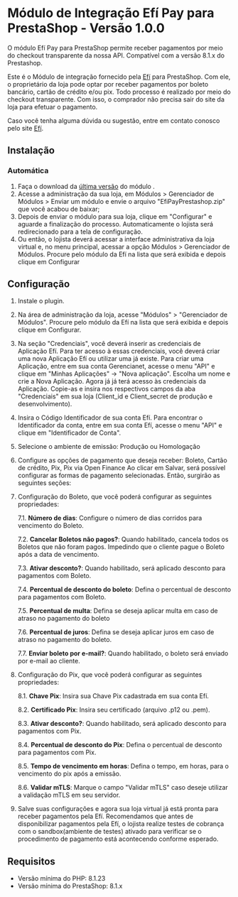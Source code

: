 # Módulo de Integração Efí Pay para PrestaShop - Versão 1.0.0 #


O módulo Efí Pay para PrestaShop permite receber pagamentos por meio do checkout transparente da nossa API. Compatível com a versão 8.1.x do Prestashop.

Este é o Módulo de integração fornecido pela [Efí](https://sejaefi.com.br/) para PrestaShop. Com ele, o proprietário da loja pode optar por receber pagamentos por boleto bancário, cartão de crédito e/ou pix. Todo processo é realizado por meio do checkout transparente. Com isso, o comprador não precisa sair do site da loja para efetuar o pagamento.

Caso você tenha alguma dúvida ou sugestão, entre em contato conosco pelo site [Efí](https://sejaefi.com.br/).

## Instalação

### Automática

1.  Faça o download da [última versão](https://github.com/efipay/prestashop-efi-module/raw/main/EfiPayPrestashop.zip) do módulo .
2.	Acesse a administração da sua loja, em Módulos > Gerenciador de Módulos > Enviar um módulo e envie o arquivo "EfiPayPrestashop.zip" que você acabou de baixar;
3.	Depois de enviar o módulo para sua loja, clique em "Configurar" e aguarde a finalização do processo. Automaticamente o lojista será redirecionado para a tela de configuração.
4.	Ou então, o lojista deverá acessar a interface administrativa da loja virtual e, no menu principal, acessar a opção Módulos > Gerenciador de Módulos. Procure pelo módulo da Efí na lista que será exibida e depois clique em Configurar



## Configuração

1.	Instale o plugin.
2.	Na área de administração da loja, acesse "Módulos" > "Gerenciador de Módulos". Procure pelo módulo da Efí na lista que será exibida e depois clique em Configurar.
3.	Na seção "Credenciais", você deverá inserir as credenciais de Aplicação Efí. Para ter acesso à essas credenciais, você deverá criar uma nova Aplicação Efí ou utilizar uma já existe. Para criar uma Aplicação, entre em sua conta Gerencianet, acesse o menu "API" e clique em "Minhas Aplicações" -> "Nova aplicação". Escolha um nome e crie a Nova Aplicação. Agora já já terá acesso às credenciais da Aplicação. Copie-as e insira nos respectivos campos da aba "Credenciais" em sua loja (Client_id e Client_secret de produção e desenvolvimento).
4.	Insira o Código Identificador de sua conta Efí. Para encontrar o Identificador da conta, entre em sua conta Efí, acesse o menu "API" e clique em "Identificador de Conta".
5.	Selecione o ambiente de emissão: Produção ou Homologação
6.	Configure as opções de pagamento que deseja receber: Boleto, Cartão de crédito, Pix, Pix via Open Finance
Ao clicar em Salvar, será possível configurar as formas de pagamento selecionadas. Então, surgirão as seguintes seções:
7.	Configuração do Boleto, que você poderá configurar as seguintes propriedades:

    7.1.	**Número de dias**: Configure o número de dias corridos para vencimento do Boleto.

    7.2.	**Cancelar Boletos não pagos?**: Quando habilitado, cancela todos os Boletos que não foram pagos. Impedindo que o cliente pague o Boleto após a data de vencimento.

    7.3.	**Ativar desconto?**: Quando habilitado, será aplicado desconto para pagamentos com Boleto.

    7.4.	**Percentual de desconto do boleto**: Defina o percentual de desconto para pagamentos com Boleto.

    7.5.	**Percentual de multa**: Defina se deseja aplicar multa em caso de atraso no pagamento do boleto

    7.6.	**Percentual de juros**: Defina se deseja aplicar juros em caso de atraso no pagamento do boleto.

    7.7.	**Enviar boleto por e-mail?**: Quando habilitado, o boleto será enviado por e-mail ao cliente.
8.	Configuração do Pix, que você poderá configurar as seguintes propriedades:

    8.1.	**Chave Pix**: Insira sua Chave Pix cadastrada em sua conta Efí. 

    8.2.	**Certificado Pix**: Insira seu certificado (arquivo .p12 ou .pem). 

    8.3.	**Ativar desconto?**: Quando habilitado, será aplicado desconto para pagamentos com Pix.

    8.4.	**Percentual de desconto do Pix**: Defina o percentual de desconto para pagamentos com Pix.

    8.5.	**Tempo de vencimento em horas**: Defina o tempo, em horas, para o vencimento do pix após a emissão.

    8.6.	**Validar mTLS**: Marque o campo "Validar mTLS" caso deseje utilizar a validação mTLS em seu servidor.

9.	Salve suas configurações e agora sua loja virtual já está pronta para receber pagamentos pela Efí.
Recomendamos que antes de disponibilizar pagamentos pela Efí, o lojista realize testes de cobrança com o sandbox(ambiente de testes) ativado para verificar se o procedimento de pagamento está acontecendo conforme esperado.



## Requisitos

* Versão mínima do PHP: 8.1.23
* Versão mínima do PrestaShop: 8.1.x
